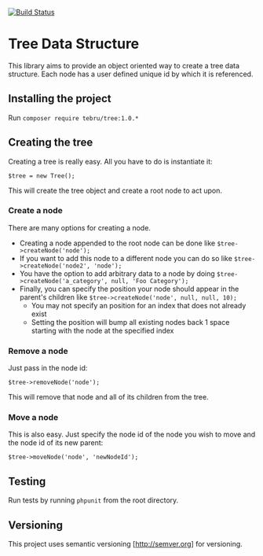 [![Build Status](https://travis-ci.org/tebru/tree.svg?branch=master)](https://travis-ci.org/tebru/tree)

# Tree Data Structure
This library aims to provide an object oriented way to create a tree data structure.
Each node has a user defined unique id by which it is referenced.

## Installing the project
Run `composer require tebru/tree:1.0.*`

## Creating the tree
Creating a tree is really easy.  All you have to do is instantiate it:

`$tree = new Tree();`

This will create the tree object and create a root node to act upon.

### Create a node
There are many options for creating a node.

- Creating a node appended to the root node can be done like `$tree->createNode('node');`
- If you want to add this node to a different node you can do so like `$tree->createNode('node2', 'node');`
- You have the option to add arbitrary data to a node by doing `$tree->createNode('a_category', null, 'Foo Category');`
- Finally, you can specify the position your node should appear in the parent's children like `$tree->createNode('node', null, null, 10);`
    - You may not specify an position for an index that does not already exist
    - Setting the position will bump all existing nodes back 1 space starting with the node at the specified index

### Remove a node
Just pass in the node id:

`$tree->removeNode('node');`

This will remove that node and all of its children from the tree.

### Move a node
This is also easy.  Just specify the node id of the node you wish to move and the node id of its new parent:

`$tree->moveNode('node', 'newNodeId');`

## Testing
Run tests by running `phpunit` from the root directory.

## Versioning
This project uses semantic versioning [http://semver.org] for versioning.